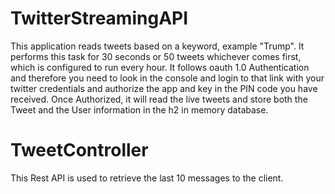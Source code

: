 # TwitterStreamingAPI
  This application reads tweets based on a keyword, example "Trump". It performs this task  for 30 seconds or 50 tweets whichever comes first, which is configured to run every hour.
  It follows oauth 1.0 Authentication and therefore you need to look in the console and login to that link with your twitter credentials and authorize the app and key in the PIN code you have received.
  Once Authorized, it will read the live tweets and store both the Tweet and the User information in the h2 in memory database.
  
# TweetController
  This Rest API is used to retrieve the last 10 messages to the client.